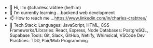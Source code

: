- 👋 Hi, I’m @charlescrabtree (he/him)
- 🌱 I’m currently learning ...backend web development
- 📫 How to reach me ...https://www.linkedin.com/in/charles-crabtree/
- 🧰 Tech Stack:
Languages: JavaScript, HTML, CSS
Frameworks/Libraries: React, Express, Node
Databases: PostgreSQL, Supabase
Tools: Git, Slack, GitHub, Netlify, Whimsical, VSCode
Dev Practices: TDD, Pair/Mob Programming

<!---
charlescrabtree/charlescrabtree is a ✨ special ✨ repository because its `README.md` (this file) appears on your GitHub profile.
You can click the Preview link to take a look at your changes.
--->

